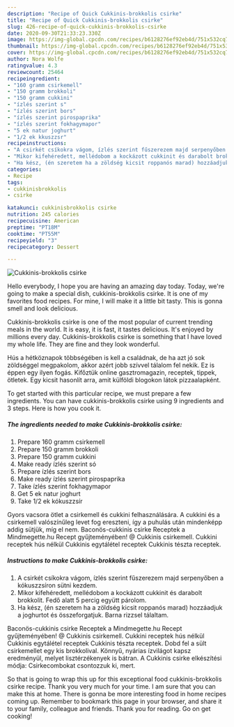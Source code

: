 ```yaml
---
description: "Recipe of Quick Cukkinis-brokkolis csirke"
title: "Recipe of Quick Cukkinis-brokkolis csirke"
slug: 426-recipe-of-quick-cukkinis-brokkolis-csirke
date: 2020-09-30T21:33:23.330Z
image: https://img-global.cpcdn.com/recipes/b6128276ef92eb4d/751x532cq70/cukkinis-brokkolis-csirke-recept-foto.jpg
thumbnail: https://img-global.cpcdn.com/recipes/b6128276ef92eb4d/751x532cq70/cukkinis-brokkolis-csirke-recept-foto.jpg
cover: https://img-global.cpcdn.com/recipes/b6128276ef92eb4d/751x532cq70/cukkinis-brokkolis-csirke-recept-foto.jpg
author: Nora Wolfe
ratingvalue: 4.3
reviewcount: 25464
recipeingredient:
- "160 gramm csirkemell"
- "150 gramm brokkoli"
- "150 gramm cukkini"
- "ízlés szerint s"
- "ízlés szerint bors"
- "ízlés szerint pirospaprika"
- "ízlés szerint fokhagymapor"
- "5 ek natur joghurt"
- "1/2 ek kkuszzsr"
recipeinstructions:
- "A csirkét csíkokra vágom, ízlés szerint fűszerezem majd serpenyőben a kókuszzsíron sütni kezdem."
- "Mikor kifehéredett, mellédobom a kockázott cukkinit és darabolt brokkolit. Fedő alatt 5 percig együtt párolom."
- "Ha kész, (én szeretem ha a zöldség kicsit roppanós marad) hozzáadjuk a joghurtot és összeforgatjuk. Barna rizzsel tálaltam."
categories:
- Recipe
tags:
- cukkinisbrokkolis
- csirke

katakunci: cukkinisbrokkolis csirke 
nutrition: 245 calories
recipecuisine: American
preptime: "PT18M"
cooktime: "PT55M"
recipeyield: "3"
recipecategory: Dessert

---
```



![Cukkinis-brokkolis csirke](https://img-global.cpcdn.com/recipes/b6128276ef92eb4d/751x532cq70/cukkinis-brokkolis-csirke-recept-foto.jpg)

Hello everybody, I hope you are having an amazing day today. Today, we're going to make a special dish, cukkinis-brokkolis csirke. It is one of my favorites food recipes. For mine, I will make it a little bit tasty. This is gonna smell and look delicious.

Cukkinis-brokkolis csirke is one of the most popular of current trending meals in the world. It is easy, it is fast, it tastes delicious. It's enjoyed by millions every day. Cukkinis-brokkolis csirke is something that I have loved my whole life. They are fine and they look wonderful.

Hús a hétköznapok többségében is kell a családnak, de ha azt jó sok zöldséggel megpakolom, akkor azért jobb szívvel tálalom fel nekik. Ez is éppen egy ilyen fogás. Kifőztük online gasztromagazin, receptek, tippek, ötletek. Egy kicsit hasonlít arra, amit külföldi blogokon látok pizzaalapként.


To get started with this particular recipe, we must prepare a few ingredients. You can have cukkinis-brokkolis csirke using 9 ingredients and 3 steps. Here is how you cook it.

<!--inarticleads1-->

##### The ingredients needed to make Cukkinis-brokkolis csirke:

1. Prepare 160 gramm csirkemell
1. Prepare 150 gramm brokkoli
1. Prepare 150 gramm cukkini
1. Make ready ízlés szerint só
1. Prepare ízlés szerint bors
1. Make ready ízlés szerint pirospaprika
1. Take ízlés szerint fokhagymapor
1. Get 5 ek natur joghurt
1. Take 1/2 ek kókuszzsír


Gyors vacsora ötlet a csirkemell és cukkini felhasználására. A cukkini és a csirkemell valószínűleg levet fog ereszteni, így a puhulás után mindenképp addig sütjük, míg el nem. Baconös-cukkinis csirke Receptek a Mindmegette.hu Recept gyűjteményében! @ Cukkinis csirkemell. Cukkini receptek hús nélkül Cukkinis egytálétel receptek Cukkinis tészta receptek. 

<!--inarticleads2-->

##### Instructions to make Cukkinis-brokkolis csirke:

1. A csirkét csíkokra vágom, ízlés szerint fűszerezem majd serpenyőben a kókuszzsíron sütni kezdem.
1. Mikor kifehéredett, mellédobom a kockázott cukkinit és darabolt brokkolit. Fedő alatt 5 percig együtt párolom.
1. Ha kész, (én szeretem ha a zöldség kicsit roppanós marad) hozzáadjuk a joghurtot és összeforgatjuk. Barna rizzsel tálaltam.


Baconös-cukkinis csirke Receptek a Mindmegette.hu Recept gyűjteményében! @ Cukkinis csirkemell. Cukkini receptek hús nélkül Cukkinis egytálétel receptek Cukkinis tészta receptek. Dobd fel a sült csirkemellet egy kis brokkolival. Könnyű, nyárias ízvilágot kapsz eredményül, melyet lisztérzékenyek is bátran. A Cukkinis csirke elkészítési módja: Csirkecombokat csontozzuk ki, mert. 

So that is going to wrap this up for this exceptional food cukkinis-brokkolis csirke recipe. Thank you very much for your time. I am sure that you can make this at home. There is gonna be more interesting food in home recipes coming up. Remember to bookmark this page in your browser, and share it to your family, colleague and friends. Thank you for reading. Go on get cooking!
